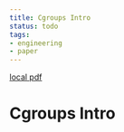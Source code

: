 ```yaml
---
title: Cgroups Intro
status: todo
tags:
- engineering
- paper
---
```


[local pdf](../../../pdfs/cgroups-intro.pdf)

# Cgroups Intro
